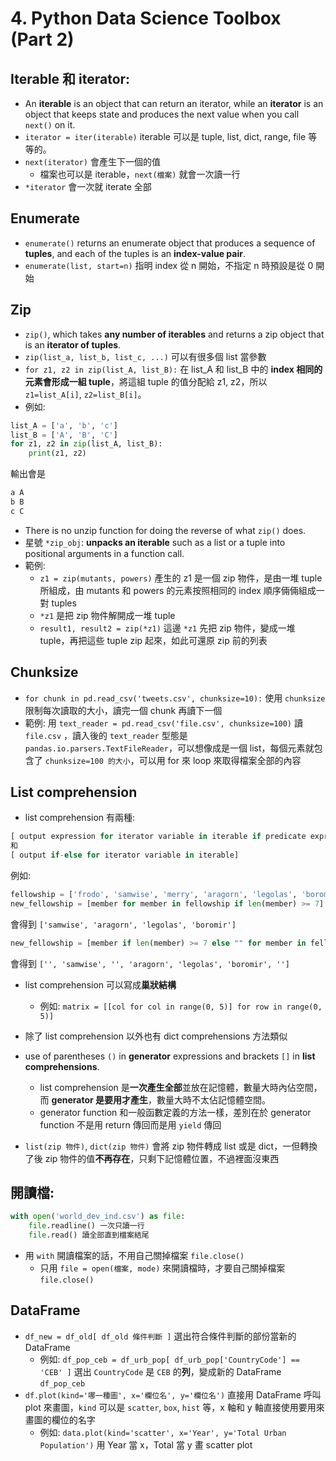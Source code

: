 # 4. Python Data Science Toolbox (Part 2)

## Iterable 和 iterator:
* An **iterable** is an object that can return an iterator, while an **iterator** is an object that keeps state and produces the next value when you call `next()` on it.
* `iterator = iter(iterable)` iterable 可以是 tuple, list, dict, range, file 等等的。
* `next(iterator)` 會產生下一個的值
  * 檔案也可以是 iterable，`next(檔案)` 就會一次讀一行
* `*iterator` 會一次就 iterate 全部

## Enumerate
* `enumerate()` returns an enumerate object that produces a sequence of **tuples**, and each of the tuples is an **index-value pair**.
* `enumerate(list, start=n)` 指明 index 從 n 開始，不指定 n 時預設是從 0 開始

## Zip
* `zip()`, which takes **any number of iterables** and returns a zip object that is an **iterator of tuples**.
* `zip(list_a, list_b, list_c, ...)` 可以有很多個 list 當參數
* `for z1, z2 in zip(list_A, list_B):` 在 list\_A 和 list\_B 中的 **index 相同的元素會形成一組 tuple**，將這組 tuple 的值分配給 z1, z2，所以 `z1=list_A[i]`, `z2=list_B[i]`。
* 例如:

```python
list_A = ['a', 'b', 'c']
list_B = ['A', 'B', 'C']
for z1, z2 in zip(list_A, list_B):
    print(z1, z2)
```
輸出會是

```python
a A
b B
c C
```

* There is no unzip function for doing the reverse of what `zip()` does.
* 星號 `*zip_obj`: **unpacks an iterable** such as a list or a tuple into positional arguments in a function call.
* 範例:
  * `z1 = zip(mutants, powers)` 產生的 z1 是一個 zip 物件，是由一堆 tuple 所組成，由 mutants 和 powers 的元素按照相同的 index 順序倆倆組成一對 tuples
  * `*z1` 是把 zip 物件解開成一堆 tuple
  * `result1, result2 = zip(*z1)` 這邊 `*z1` 先把 zip 物件，變成一堆 tuple，再把這些 tuple zip 起來，如此可還原 zip 前的列表

## Chunksize
* `for chunk in pd.read_csv('tweets.csv', chunksize=10):` 使用 `chunksize` 限制每次讀取的大小，讀完一個 chunk 再讀下一個
* 範例: 用 `text_reader = pd.read_csv('file.csv', chunksize=100)` 讀 `file.csv` ，讀入後的 `text_reader` 型態是 `pandas.io.parsers.TextFileReader`，可以想像成是一個 list，每個元素就包含了 `chunksize=100 的大小`，可以用 for 來 loop 來取得檔案全部的內容

## List comprehension
* list comprehension 有兩種:

```python
[ output expression for iterator variable in iterable if predicate expression ]
和
[ output if-else for iterator variable in iterable]
```

例如:

```python
fellowship = ['frodo', 'samwise', 'merry', 'aragorn', 'legolas', 'boromir', 'gimli']
new_fellowship = [member for member in fellowship if len(member) >= 7]
```
會得到 `['samwise', 'aragorn', 'legolas', 'boromir']`

```python
new_fellowship = [member if len(member) >= 7 else "" for member in fellowship]
```
會得到 `['', 'samwise', '', 'aragorn', 'legolas', 'boromir', '']`

* list comprehension 可以寫成**巢狀結構**
  * 例如: `matrix = [[col for col in range(0, 5)] for row in range(0, 5)]`

* 除了 list comprehension 以外也有 dict comprehensions 方法類似
* use of parentheses `()` in **generator** expressions and brackets `[]` in **list comprehensions**.
  * list comprehension 是**一次產生全部**並放在記憶體，數量大時內佔空間，而 **generator 是要用才產生**，數量大時不太佔記憶體空間。
  * generator function 和一般函數定義的方法一樣，差別在於 generator function 不是用 return 傳回而是用 `yield` 傳回
* `list(zip 物件)`, `dict(zip 物件)` 會將 zip 物件轉成 list 或是 dict，一但轉換了後 zip 物件的值**不再存在**，只剩下記憶體位置，不過裡面沒東西

## 開讀檔:
```python
with open('world_dev_ind.csv') as file:
    file.readline() 一次只讀一行
    file.read() 讀全部直到檔案結尾
```

* 用 `with` 開讀檔案的話，不用自己關掉檔案 `file.close()`
  * 只用 `file = open(檔案, mode)` 來開讀檔時，才要自己關掉檔案 `file.close()`

## DataFrame
* `df_new = df_old[ df_old 條件判斷 ]`  選出符合條件判斷的部份當新的 DataFrame
  * 例如: `df_pop_ceb = df_urb_pop[ df_urb_pop['CountryCode'] == 'CEB' ]` 選出 `CountryCode` 是 `CEB` 的**列**，變成新的 DataFrame `df_pop_ceb`
* `df.plot(kind='哪一種圖', x='欄位名', y='欄位名')` 直接用 DataFrame 呼叫 plot 來畫圖，`kind` 可以是 `scatter`, `box`, `hist` 等，x 軸和 y 軸直接使用要用來畫圖的欄位的名字
  * 例如: `data.plot(kind='scatter', x='Year', y='Total Urban Population')` 用 Year 當 x，Total 當 y 畫 scatter plot
